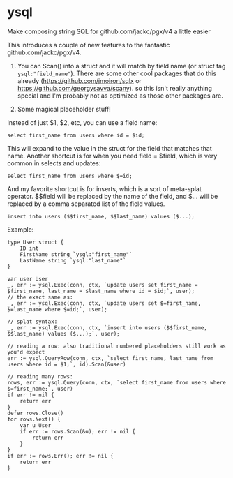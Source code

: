 # ysql
Make composing string SQL for github.com/jackc/pgx/v4 a little easier

This introduces a couple of new features to the fantastic github.com/jackc/pgx/v4.

1) You can Scan() into a struct and it will match by field name (or struct tag `ysql:"field_name"`).
  There are some other cool packages that do this already (https://github.com/jmoiron/sqlx or https://github.com/georgysavva/scany).
  so this isn't really anything special and I'm probably not as optimized as those other packages are.

2) Some magical placeholder stuff!

Instead of just $1, $2, etc, you can use a field name:

    select first_name from users where id = $id;

This will expand to the value in the struct for the field that matches that name.
Another shortcut is for when you need field = $field, which is very common in selects and updates:

    select first_name from users where $=id;

And my favorite shortcut is for inserts, which is a sort of meta-splat operator. $$field will be replaced by the name of the field, 
and $... will be replaced by a comma separated list of the field values.

    insert into users ($$first_name, $$last_name) values ($...);

Example:

    type User struct {
        ID int
        FirstName string `ysql:"first_name"`
        LastName string `ysql:"last_name"`
    }
    
    var user User
    _, err := ysql.Exec(conn, ctx, `update users set first_name = $first_name, last_name = $last_name where id = $id;`, user);
    // the exact same as:
    _, err := ysql.Exec(conn, ctx, `update users set $=first_name, $=last_name where $=id;`, user);
    
    // splat syntax:
    _, err := ysql.Exec(conn, ctx, `insert into users ($$first_name, $$last_name) values ($...);`, user);
    
    // reading a row: also traditional numbered placeholders still work as you'd expect
    err := ysql.QueryRow(conn, ctx, `select first_name, last_name from users where id = $1;`, id).Scan(&user)
    
    // reading many rows: 
    rows, err := ysql.Query(conn, ctx, `select first_name from users where $=first_name;`, user)
    if err != nil {
        return err
    }
    defer rows.Close()
    for rows.Next() {
        var u User
        if err := rows.Scan(&u); err != nil {
            return err
        }
    }
    if err := rows.Err(); err != nil {
        return err
    }
